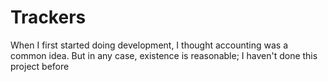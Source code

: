 # Trackers


When I first started doing development, I thought accounting was a common idea. But in any case, existence is reasonable; I haven't done this project before
